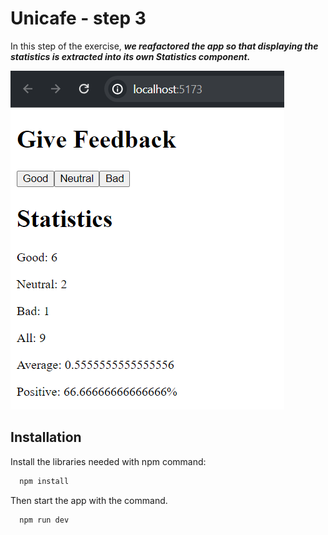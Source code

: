 # Unicafe - step 3

In this step of the exercise, ***we reafactored the app so that displaying the statistics is extracted into its own Statistics component.***

![Web app for collect customer feedback](./src/assets/step2.png)
## Installation

Install the libraries needed with npm command:
```bash
  npm install 
```
Then start the app with the command.
```bash
  npm run dev
```